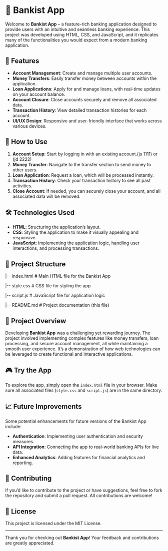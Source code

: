 # 🏦 Bankist App

Welcome to **Bankist App** – a feature-rich banking application designed to provide users with an intuitive and seamless banking experience. This project was developed using HTML, CSS, and JavaScript, and it replicates many of the functionalities you would expect from a modern banking application.

## 🌟 Features

- **Account Management**: Create and manage multiple user accounts.
- **Money Transfers**: Easily transfer money between accounts within the application.
- **Loan Applications**: Apply for and manage loans, with real-time updates on your account balance.
- **Account Closure**: Close accounts securely and remove all associated data.
- **Transaction History**: View detailed transaction histories for each account.
- **UI/UX Design**: Responsive and user-friendly interface that works across various devices.

## 🚀 How to Use

1. **Account Setup**: Start by logging in with an existing account.(js 1111) or (jd 2222)
2. **Money Transfer**: Navigate to the transfer section to send money to other users.
3. **Loan Application**: Request a loan, which will be processed instantly.
4. **Transaction History**: Check your transaction history to see all past activities.
5. **Close Account**: If needed, you can securely close your account, and all associated data will be removed.

## 🛠️ Technologies Used

- **HTML**: Structuring the application’s layout.
- **CSS**: Styling the application to make it visually appealing and responsive.
- **JavaScript**: Implementing the application logic, handling user interactions, and processing transactions.

## 📂 Project Structure

|-- index.html # Main HTML file for the Bankist App

|-- style.css # CSS file for styling the app

|-- script.js # JavaScript file for application logic

|-- README.md # Project documentation (this file)


## 📝 Project Overview

Developing **Bankist App** was a challenging yet rewarding journey. The project involved implementing complex features like money transfers, loan processing, and secure account management, all while maintaining a smooth user experience. It’s a demonstration of how web technologies can be leveraged to create functional and interactive applications.

## 🎮 Try the App

To explore the app, simply open the `index.html` file in your browser. Make sure all associated files (`style.css` and `script.js`) are in the same directory.

## 📈 Future Improvements

Some potential enhancements for future versions of the Bankist App include:
- **Authentication**: Implementing user authentication and security measures.
- **API Integration**: Connecting the app to real-world banking APIs for live data.
- **Enhanced Analytics**: Adding features for financial analytics and reporting.

## 🤝 Contributing

If you’d like to contribute to the project or have suggestions, feel free to fork the repository and submit a pull request. All contributions are welcome!

## 📄 License

This project is licensed under the MIT License.

---

Thank you for checking out **Bankist App**! Your feedback and contributions are greatly appreciated.


